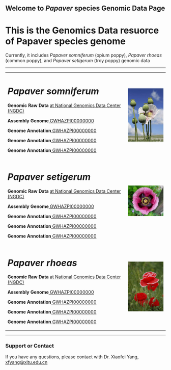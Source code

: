 ## Welcome to _Papaver_ species Genomic Data Page

# This is the Genomics Data resuorce of Papaver species genome

Currently, it includes _Papaver somniferum_ (opium poppy), _Papaver rhoeas_ (common poppy), and _Papaver setigerum_ (troy poppy) genomic data

---
<div>
<table border="0">
  <tr>
    <td width="75%">
      <h1><i>Papaver somniferum</i></h1>
      <p><b>Genomic Raw Data</b> <a href = "https://bigd.big.ac.cn"> at National Genomics Data Center (NGDC)</a></p>
      <p><b>Assembly Genome</b><a href = "https://bigd.big.ac.cn"> GWHAZPI00000000 </a></p>
      <p><b>Genome Annotation</b><a href = "https://bigd.big.ac.cn"> GWHAZPI00000000 </a></p>
      <p><b>Genome Annotation</b><a href = "https://bigd.big.ac.cn"> GWHAZPI00000000 </a></p>
      <p><b>Genome Annotation</b><a href = "https://bigd.big.ac.cn"> GWHAZPI00000000 </a></p>
    </td>
    <td width="25%">
      <img src="/image/opium_poppy.png" width="100%">
    </td>
  </tr>
  <tr>
    <td width="75%">
      <h1><i>Papaver setigerum</i></h1>
      <p><b>Genomic Raw Data</b> <a href = "https://bigd.big.ac.cn"> at National Genomics Data Center (NGDC)</a></p>
      <p><b>Assembly Genome</b><a href = "https://bigd.big.ac.cn"> GWHAZPI00000000 </a></p>
      <p><b>Genome Annotation</b><a href = "https://bigd.big.ac.cn"> GWHAZPI00000000 </a></p>
      <p><b>Genome Annotation</b><a href = "https://bigd.big.ac.cn"> GWHAZPI00000000 </a></p>
      <p><b>Genome Annotation</b><a href = "https://bigd.big.ac.cn"> GWHAZPI00000000 </a></p>
    </td>
    <td width="25%">
      <img src="/image/setigerum.png" width="100%">
    </td>
  </tr>
  <tr>
    <td width="75%">
      <h1><i>Papaver rhoeas</i></h1>
      <p><b>Genomic Raw Data</b> <a href = "https://bigd.big.ac.cn"> at National Genomics Data Center (NGDC)</a></p>
      <p><b>Assembly Genome</b><a href = "https://bigd.big.ac.cn"> GWHAZPI00000000 </a></p>
      <p><b>Genome Annotation</b><a href = "https://bigd.big.ac.cn"> GWHAZPI00000000 </a></p>
      <p><b>Genome Annotation</b><a href = "https://bigd.big.ac.cn"> GWHAZPI00000000 </a></p>
      <p><b>Genome Annotation</b><a href = "https://bigd.big.ac.cn"> GWHAZPI00000000 </a></p>
    </td>
    <td width="25%">
      <img src="/image/rhoeas.png" width="100%">
    </td>
  </tr>
</table>
</div>


---
### Support or Contact
If you have any questions, please contact with Dr. Xiaofei Yang, xfyang@xjtu.edu.cn

